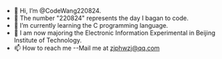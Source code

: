 - 👋 Hi, I’m @CodeWang220824.
- 👀 The number "220824" represents the day I bagan to code.
- 🌱 I’m currently learning the C programming language.
- 🏫 I am now majoring the Electronic Information Experimental in Beijing Institute of Technology.
- 📫 How to reach me --Mail me at zjphwzj@qq.com
<!---
CodeWang220824/CodeWang220824 is a ✨ special ✨ repository because its `README.md` (this file) appears on your GitHub profile.
You can click the Preview link to take a look at your changes.
--->
